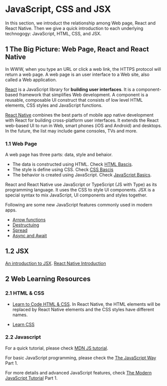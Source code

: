 # JavaScript, CSS and JSX

In this section, we introduct the relationship among Web page, React and React Native. Then we give a quick introduction to each underlying technogogy: JavaScript, HTML, CSS, and JSX.

## 1 The Big Picture: Web Page, React and React Native

In WWW, when you type an URL or click a web link, the HTTPS protocol will return a web page. A web page is an user interface to a Web site, also called a Web application.

[React](https://reactjs.org/) is a JavaScript library for **building user interfaces**. It is a component-based framework that simplifies Web development. A component is a reusable, composable UI construct that consists of low level HTML elements, CSS styles and JavaScript functions.

[React Native](https://reactnative.dev/) combines the best parts of mobile app native development with React for building cross-platform user interfaces. It extends the React web-based UI to run in Web, smart phones (iOS and Android) and desktops. In the future, the list may include game consoles, TVs and more.

### 1.1 Web Page

A web page has three parts: data, style and behaior.

- The data is constructed using HTML. Check [HTML Bascis](https://developer.mozilla.org/en-US/docs/Learn/Getting_started_with_the_web/HTML_basics).
- The style is define using CSS. Check [CSS Bascis](https://developer.mozilla.org/en-US/docs/Learn/Getting_started_with_the_web/CSS_basics)
- The behavior is created using JavaScript. Check [JavaScript Basics](https://developer.mozilla.org/en-US/docs/Learn/Getting_started_with_the_web/JavaScript_basics).

React and React Native use JavaScript or TypeScript (JS with Type) as its programming language. It uses the CSS to style UI components. JSX is a special syntax to mix JavaScript, UI components and styles together.

Following are some new JavaScript features commonly used in modern apps.

- [Arrow functions](https://www.reactnative.express/javascript/features/arrow_functions)
- [Destructuing](https://www.reactnative.express/javascript/features/destructuring)
- [Spread](https://www.reactnative.express/javascript/features/spread)
- [Async and Await](https://www.reactnative.express/javascript/features/async_and_await)

## 1.2 JSX

[An introduction to JSX](jsx.md).
[React Native Introduction](https://reactnative.dev/docs/getting-started)

## 2 Web Learning Resources

### 2.1 HTML & CSS

- [Learn to Code HTML & CSS](https://learn.shayhowe.com/html-css/). In React Native, the HTML elements will be replaced by React Native elements and the CSS styles have different names.

- [Learn CSS](https://web.dev/learn/css/)

### 2.2 Javascript

For a quick tutorial, please check [MDN JS tutorial](https://developer.mozilla.org/en-US/docs/Web/JavaScript/A_re-introduction_to_JavaScript).

For basic JavaScript programming, please check the [The JavaScript Way](https://github.com/thejsway/thejsway) Part 1.

For more details and advanced JavaScript features, check [The Modern JavaScript Tutorial](https://javascript.info/) Part 1.
